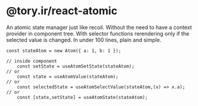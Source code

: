 # @tory.ir/react-atomic

An atomic state manager just like recoil.
Without the need to have a context provider in component tree.
With selector functions rerendering only if the selected value is changed.
In under 100 lines, plain and simple.

```
const stateAtom = new Atom({ a: 1, b: 1 });

// inside component
    const setState = useAtomSetState(stateAtom);
// or
    const state = useAtomValue(stateAtom);
// or
    const selectedState = useAtomSelectValue(stateAtom,(x) => x.a);
// or
    const [state,setState] = useAtomState(stateAtom);
```
